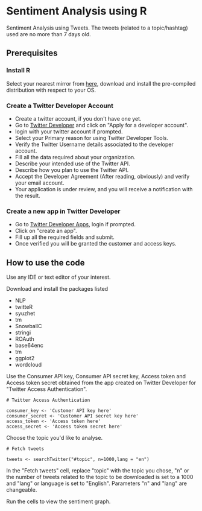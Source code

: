 # Sentiment Analysis using R
Sentiment Analysis using Tweets. The tweets (related to a topic/hashtag) used are no more than 7 days old. 

## Prerequisites

### Install R
Select your nearest mirror from [here](https://cran.r-project.org/mirrors.html), download and install the pre-compiled distribution with respect to your OS.

### Create a Twitter Developer Account
* Create a twitter account, if you don't have one yet.
* Go to [Twitter Developer](https://developer.twitter.com/en/apply-for-access) and click on "Apply for a developer account".
* login with your twitter account if prompted.
* Select your Primary reason for using Twitter Developer Tools.
* Verify the Twitter Username details associated to the developer account.
* Fill all the data required about your organization.
* Describe your intended use of the Twitter API.
* Describe how you plan to use the Twitter API.
* Accept the Developer Agreement (After reading, obviously) and verify your email account.
* Your application is under review, and you will receive a notification with the result.

### Create a new app in Twitter Developer

* Go to [Twitter Developer Apps](https://developer.twitter.com/en/apps), login if prompted.
* Click on "create an app".
* Fill up all the required fields and submit.
* Once verified you will be granted the customer and access keys.

## How to use the code

Use any IDE or text editor of your interest.

Download and install the packages listed

* NLP
* twitteR
* syuzhet
* tm
* SnowballC
* stringi
* ROAuth
* base64enc
* tm
* ggplot2
* wordcloud

Use the Consumer API key, Consumer API secret key, Access token and Access token secret obtained from the app created on Twitter Developer for "Twitter Access Authentication".
```
# Twitter Access Authentication

consumer_key <- 'Customer API key here'
consumer_secret <- 'Customer API secret key here'
access_token <- 'Access token here'
access_secret <- 'Access token secret here'
```

Choose the topic you'd like to analyse.
```
# Fetch tweets

tweets <- searchTwitter("#topic", n=1000,lang = "en")
```
In the "Fetch tweets" cell, replace "topic" with the topic you chose, "n" or the number of tweets related to the topic to be downloaded is set to a 1000 and "lang" or language is set to "English". Parameters "n" and "lang" are changeable.

Run the cells to view the sentiment graph.
